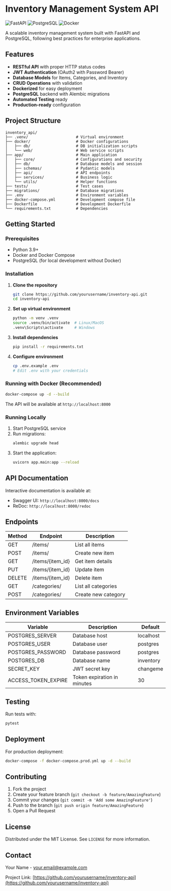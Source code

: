 # Inventory Management System API

![FastAPI](https://img.shields.io/badge/FastAPI-005571?style=for-the-badge&logo=fastapi)
![PostgreSQL](https://img.shields.io/badge/PostgreSQL-316192?style=for-the-badge&logo=postgresql&logoColor=white)
![Docker](https://img.shields.io/badge/Docker-2CA5E0?style=for-the-badge&logo=docker&logoColor=white)

A scalable inventory management system built with FastAPI and PostgreSQL, following best practices for enterprise applications.

## Features

- **RESTful API** with proper HTTP status codes
- **JWT Authentication** (OAuth2 with Password Bearer)
- **Database Models** for Items, Categories, and Inventory
- **CRUD Operations** with validation
- **Dockerized** for easy deployment
- **PostgreSQL** backend with Alembic migrations
- **Automated Testing** ready
- **Production-ready** configuration

## Project Structure

```
inventory_api/
├── .venv/                     # Virtual environment
├── docker/                    # Docker configurations
│   ├── db/                    # DB initialization scripts
│   └── web/                   # Web service scripts
├── app/                       # Main application
│   ├── core/                  # Configurations and security
│   ├── db/                    # Database models and session
│   ├── schemas/               # Pydantic models
│   ├── api/                   # API endpoints
│   ├── services/              # Business logic
│   └── utils/                 # Helper functions
├── tests/                     # Test cases
├── migrations/                # Database migrations
├── .env                       # Environment variables
├── docker-compose.yml         # Development compose file
├── Dockerfile                 # Development Dockerfile
└── requirements.txt           # Dependencies
```

## Getting Started

### Prerequisites

- Python 3.9+
- Docker and Docker Compose
- PostgreSQL (for local development without Docker)

### Installation

1. **Clone the repository**
   ```bash
   git clone https://github.com/yourusername/inventory-api.git
   cd inventory-api
   ```

2. **Set up virtual environment**
   ```bash
   python -m venv .venv
   source .venv/bin/activate  # Linux/MacOS
   .venv\Scripts\activate     # Windows
   ```

3. **Install dependencies**
   ```bash
   pip install -r requirements.txt
   ```

4. **Configure environment**
   ```bash
   cp .env.example .env
   # Edit .env with your credentials
   ```

### Running with Docker (Recommended)

```bash
docker-compose up -d --build
```

The API will be available at `http://localhost:8000`

### Running Locally

1. Start PostgreSQL service
2. Run migrations:
   ```bash
   alembic upgrade head
   ```
3. Start the application:
   ```bash
   uvicorn app.main:app --reload
   ```

## API Documentation

Interactive documentation is available at:

- Swagger UI: `http://localhost:8000/docs`
- ReDoc: `http://localhost:8000/redoc`

## Endpoints

| Method | Endpoint                | Description                     |
|--------|-------------------------|---------------------------------|
| GET    | /items/                 | List all items                  |
| POST   | /items/                 | Create new item                 |
| GET    | /items/{item_id}        | Get item details                |
| PUT    | /items/{item_id}        | Update item                     |
| DELETE | /items/{item_id}        | Delete item                     |
| GET    | /categories/            | List all categories             |
| POST   | /categories/            | Create new category             |

## Environment Variables

| Variable              | Description                     | Default       |
|-----------------------|---------------------------------|---------------|
| POSTGRES_SERVER       | Database host                   | localhost     |
| POSTGRES_USER         | Database user                   | postgres      |
| POSTGRES_PASSWORD     | Database password               | postgres      |
| POSTGRES_DB           | Database name                   | inventory     |
| SECRET_KEY            | JWT secret key                  | changeme      |
| ACCESS_TOKEN_EXPIRE   | Token expiration in minutes     | 30            |

## Testing

Run tests with:
```bash
pytest
```

## Deployment

For production deployment:
```bash
docker-compose -f docker-compose.prod.yml up -d --build
```

## Contributing

1. Fork the project
2. Create your feature branch (`git checkout -b feature/AmazingFeature`)
3. Commit your changes (`git commit -m 'Add some AmazingFeature'`)
4. Push to the branch (`git push origin feature/AmazingFeature`)
5. Open a Pull Request

## License

Distributed under the MIT License. See `LICENSE` for more information.

## Contact

Your Name - your.email@example.com

Project Link: [https://github.com/yourusername/inventory-api](https://github.com/yourusername/inventory-api)
